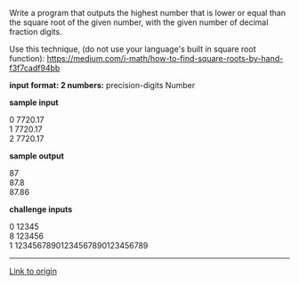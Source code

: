 Write a program that outputs the highest number that is lower or equal than the square root of the given number, with the given number of decimal fraction digits.

Use this technique, (do not use your language's built in square root function): https://medium.com/i-math/how-to-find-square-roots-by-hand-f3f7cadf94bb

**input format: 2 numbers:**  precision-digits Number

**sample input**

0 7720.17  
1 7720.17  
2 7720.17  

**sample output**

87  
87.8  
87.86  

**challenge inputs**

0 12345  
8 123456  
1 12345678901234567890123456789

---

[Link to origin](https://www.reddit.com/r/dailyprogrammer/6nstip)